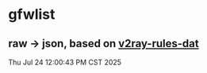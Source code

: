 # gfwlist
## raw -> json, based on [v2ray-rules-dat](https://github.com/Loyalsoldier/v2ray-rules-dat)
Thu Jul 24 12:00:43 PM CST 2025

